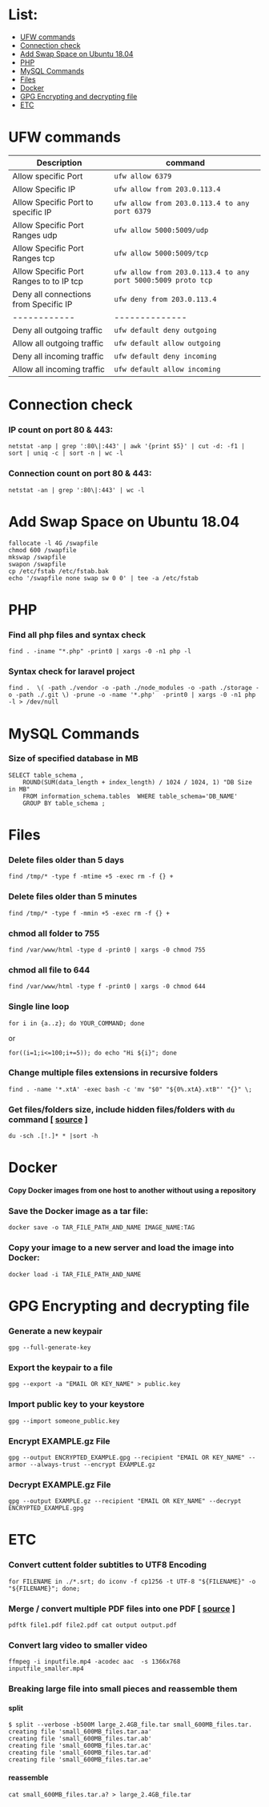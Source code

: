 # List:
* [UFW commands](#ufw-commands)
* [Connection check](#connection-check)
* [Add Swap Space on Ubuntu 18.04](#add-swap-space-on-ubuntu-1804)
* [PHP](#php)
* [MySQL Commands](#mysql-commands)
* [Files](#files)
* [Docker](#docker)
* [GPG Encrypting and decrypting file](#gpg-encrypting-and-decrypting-file)
* [ETC](#etc)

# UFW commands

| Description | command  |
| ------------ | -------------- |
| Allow specific Port | `ufw allow 6379`  |
| Allow Specific IP | `ufw allow from 203.0.113.4`|
| Allow Specific Port to specific IP | `ufw allow from 203.0.113.4 to any port 6379`|
| Allow Specific Port Ranges udp | `ufw allow 5000:5009/udp`  |
| Allow Specific Port Ranges tcp | `ufw allow 5000:5009/tcp`  |
| Allow Specific Port Ranges to to IP tcp | `ufw allow from 203.0.113.4 to any port 5000:5009 proto tcp`  |
| Deny all connections from Specific IP | `ufw deny from 203.0.113.4`  |
| ------------ | -------------- |
| Deny all outgoing traffic | `ufw default deny outgoing` |
| Allow all outgoing traffic | `ufw default allow outgoing` |
| Deny all incoming traffic | `ufw default deny incoming` |
| Allow all incoming traffic | `ufw default allow incoming` |

# Connection check

### IP count on port 80 & 443:

`netstat -anp | grep ':80\|:443' | awk '{print $5}' | cut -d: -f1 | sort | uniq -c | sort -n | wc -l`

### Connection count on port 80 & 443:

`netstat -an | grep ':80\|:443' | wc -l`

# Add Swap Space on Ubuntu 18.04

```
fallocate -l 4G /swapfile
chmod 600 /swapfile
mkswap /swapfile
swapon /swapfile
cp /etc/fstab /etc/fstab.bak
echo '/swapfile none swap sw 0 0' | tee -a /etc/fstab
```

# PHP 

### Find all php files and syntax check

`find . -iname "*.php" -print0 | xargs -0 -n1 php -l`



### Syntax check for laravel project

`find .  \( -path ./vendor -o -path ./node_modules -o -path ./storage -o -path ./.git \) -prune -o -name '*.php'  -print0 | xargs -0 -n1 php -l > /dev/null`

<a name="mysql_commands"></a>
# MySQL Commands

### Size of specified database in MB
```
SELECT table_schema ,
    ROUND(SUM(data_length + index_length) / 1024 / 1024, 1) "DB Size in MB" 
    FROM information_schema.tables  WHERE table_schema='DB_NAME'
    GROUP BY table_schema ;
```

<a id="files"></a>
# Files

### Delete files older than 5 days

`find /tmp/* -type f -mtime +5 -exec rm -f {} +`

### Delete files older than 5 minutes

`find /tmp/* -type f -mmin +5 -exec rm -f {} +`

### chmod all folder to 755

`find /var/www/html -type d -print0 | xargs -0 chmod 755`

### chmod all file to 644

`find /var/www/html -type f -print0 | xargs -0 chmod 644`

### Single line loop

`for i in {a..z}; do YOUR_COMMAND; done`

or

`for((i=1;i<=100;i+=5)); do echo "Hi ${i}"; done`

### Change multiple files extensions in recursive folders

`find . -name '*.xtA' -exec bash -c 'mv "$0" "${0%.xtA}.xtB"' "{}" \;`

### Get files/folders size, include hidden files/folders with `du` command [ [source](https://askubuntu.com/a/363681) ]
`du -sch .[!.]* * |sort -h`

<a name="docker"></a>
# Docker

#### Copy Docker images from one host to another without using a repository

### Save the Docker image as a tar file:

`docker save -o TAR_FILE_PATH_AND_NAME IMAGE_NAME:TAG`

### Copy your image to a new server and load the image into Docker:

`docker load -i TAR_FILE_PATH_AND_NAME`

<a name="gpg_commands"></a>
# GPG Encrypting and decrypting file

### Generate a new keypair
`gpg --full-generate-key`

### Export the keypair to a file
`gpg --export -a "EMAIL OR KEY_NAME" > public.key`

### Import public key to your keystore
`gpg --import someone_public.key`

### Encrypt EXAMPLE.gz File 
`gpg --output ENCRYPTED_EXAMPLE.gpg --recipient "EMAIL OR KEY_NAME" --armor --always-trust --encrypt EXAMPLE.gz`

### Decrypt EXAMPLE.gz File 
`gpg --output EXAMPLE.gz --recipient "EMAIL OR KEY_NAME" --decrypt ENCRYPTED_EXAMPLE.gpg`


<a name="etc"></a>
# ETC

### Convert cuttent folder subtitles to UTF8 Encoding

`for FILENAME in ./*.srt; do iconv -f cp1256 -t UTF-8 "${FILENAME}" -o "${FILENAME}"; done;`

### Merge / convert multiple PDF files into one PDF [ [source](https://stackoverflow.com/a/2507825/1987553) ]

`pdftk file1.pdf file2.pdf cat output output.pdf`

### Convert larg video to smaller video

`ffmpeg -i inputfile.mp4 -acodec aac  -s 1366x768   inputfile_smaller.mp4`

### Breaking large file into small pieces and reassemble them
#### split
```
$ split --verbose -b500M large_2.4GB_file.tar small_600MB_files.tar.
creating file 'small_600MB_files.tar.aa'
creating file 'small_600MB_files.tar.ab'
creating file 'small_600MB_files.tar.ac'
creating file 'small_600MB_files.tar.ad'
creating file 'small_600MB_files.tar.ae'
```
#### reassemble
`cat small_600MB_files.tar.a? > large_2.4GB_file.tar`


